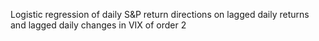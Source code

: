 Logistic regression of daily S&P return directions on lagged daily returns and lagged daily changes in VIX of order 2
